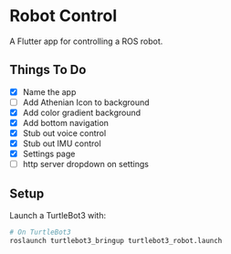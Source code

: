 # Robot Control

A Flutter app for controlling a ROS robot.

## Things To Do

- [x] Name the app
- [ ] Add Athenian Icon to background
- [x] Add color gradient background
- [x] Add bottom navigation
- [x] Stub out voice control
- [x] Stub out IMU control
- [x] Settings page
- [ ] http server dropdown on settings

## Setup
Launch a TurtleBot3 with:
```bash
# On TurtleBot3
roslaunch turtlebot3_bringup turtlebot3_robot.launch
```
